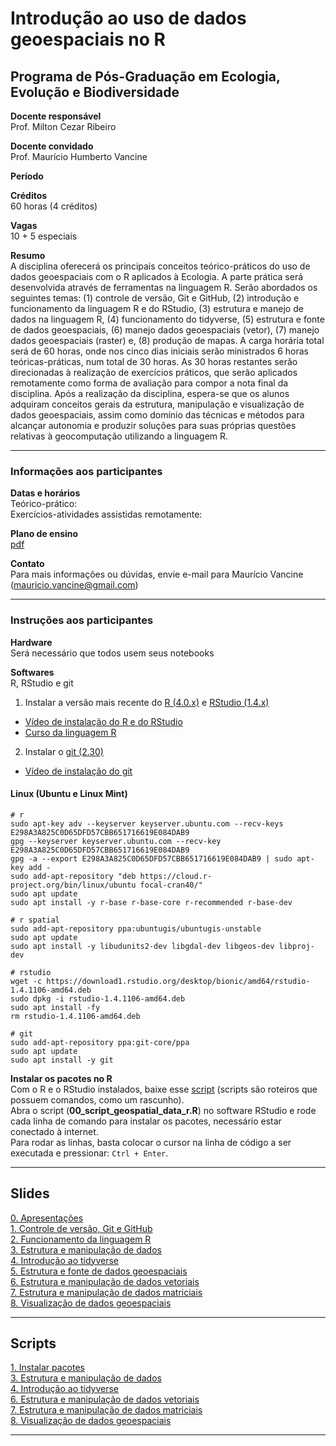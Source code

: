 # Introdução ao uso de dados geoespaciais no R

## Programa de Pós-Graduação em Ecologia, Evolução e Biodiversidade

**Docente responsável** <br>
Prof. Milton Cezar Ribeiro

**Docente convidado** <br>
Prof. Maurício Humberto Vancine

**Período** <br>


**Créditos** <br>
60 horas (4 créditos)

**Vagas** <br>
10 + 5 especiais

**Resumo** <br>
A disciplina oferecerá os principais conceitos teórico-práticos do uso de dados geoespaciais com o R aplicados à Ecologia. A parte prática será desenvolvida através de ferramentas na linguagem R. Serão abordados os seguintes temas: (1) controle de versão, Git e GitHub, (2) introdução e funcionamento da linguagem R e do RStudio, (3) estrutura e manejo de dados na linguagem R, (4) funcionamento do tidyverse, (5) estrutura e fonte de dados geoespaciais, (6) manejo dados geoespaciais (vetor), (7) manejo dados geoespaciais (raster) e, (8) produção de mapas. A carga horária total será de 60 horas, onde nos cinco dias iniciais serão ministrados 6 horas teóricas-práticas, num total de 30 horas. As 30 horas restantes serão direcionadas à realização de exercícios práticos, que serão aplicados remotamente como forma de avaliação para compor a nota final da disciplina. Após a realização da disciplina, espera-se que os alunos adquiram conceitos gerais da estrutura, manipulação e visualização de dados geoespaciais, assim como domínio das técnicas e métodos para alcançar autonomia e produzir soluções para suas próprias questões relativas à geocomputação utilizando a linguagem R.

---

### Informações aos participantes

**Datas e horários** <br>
Teórico-prático: <br>
Exercícios-atividades assistidas remotamente:

**Plano de ensino** <br> 
[pdf](https://mauriciovancine.github.io/course-geospatial-data-r/blob/master/00_plano_ensino/plano_ensino_analise_geoespacial_r.pdf)

**Contato** <br>
Para mais informações ou dúvidas, envie e-mail para Maurício Vancine (mauricio.vancine@gmail.com)

---

### Instruções aos participantes

**Hardware** <br>
Será necessário que todos usem seus notebooks

**Softwares**<br>
R, RStudio e git <br>

1. Instalar a versão mais recente do [R (4.0.x)](https://www.r-project.org) e [RStudio (1.4.x)](https://www.rstudio.com)
- [Vídeo de instalação do R e do RStudio](https://youtu.be/l1bWvZMNMCM)
- [Curso da linguagem R](https://www.youtube.com/playlist?list=PLucm8g_ezqNq0RMHvzZ8M32xhopFhmsr6)

2. Instalar o [git (2.30)](https://git-scm.com/downloads)
- [Vídeo de instalação do git](https://youtu.be/QSfHNEiBd2k)

#### Linux (Ubuntu e Linux Mint)

```
# r
sudo apt-key adv --keyserver keyserver.ubuntu.com --recv-keys E298A3A825C0D65DFD57CBB651716619E084DAB9
gpg --keyserver keyserver.ubuntu.com --recv-key E298A3A825C0D65DFD57CBB651716619E084DAB9
gpg -a --export E298A3A825C0D65DFD57CBB651716619E084DAB9 | sudo apt-key add -
sudo add-apt-repository "deb https://cloud.r-project.org/bin/linux/ubuntu focal-cran40/"
sudo apt update
sudo apt install -y r-base r-base-core r-recommended r-base-dev

# r spatial
sudo add-apt-repository ppa:ubuntugis/ubuntugis-unstable
sudo apt update
sudo apt install -y libudunits2-dev libgdal-dev libgeos-dev libproj-dev

# rstudio
wget -c https://download1.rstudio.org/desktop/bionic/amd64/rstudio-1.4.1106-amd64.deb
sudo dpkg -i rstudio-1.4.1106-amd64.deb
sudo apt install -fy
rm rstudio-1.4.1106-amd64.deb

# git
sudo add-apt-repository ppa:git-core/ppa 
sudo apt update
sudo apt install -y git

```

**Instalar os pacotes no R** <br>
Com o R e o RStudio instalados, baixe esse [script](https://mauriciovancine.github.io/course-geospatial-data-r/blob/master/02_scripts/00_script_geospatial_data_r.R) (scripts são roteiros que possuem comandos, como um rascunho). <br>
Abra o script (**00_script_geospatial_data_r.R**) no software RStudio e rode cada linha de comando para instalar os pacotes, necessário estar conectado à internet. <br>
Para rodar as linhas, basta colocar o cursor na linha de código a ser executada e pressionar: `Ctrl + Enter`.

---

## Slides

[0. Apresentações](https://mauriciovancine.github.io/course-geospatial-data-r/01_aulas/00_pres_geospatial_data_r.html) <br>
[1. Controle de versão, Git e GitHub](https://mauriciovancine.github.io/course-geospatial-data-r/01_aulas/01_pres_geospatial_data_r.html) <br>
[2. Funcionamento da linguagem R](https://mauriciovancine.github.io/course-geospatial-data-r/01_aulas/02_pres_geospatial_data_r.html) <br>
[3. Estrutura e manipulação de dados](https://mauriciovancine.github.io/course-geospatial-data-r/01_aulas/03_pres_geospatial_data_r.html) <br>
[4. Introdução ao tidyverse](https://mauriciovancine.github.io/course-geospatial-data-r/01_aulas/04_pres_geospatial_data_r.html) <br>
[5. Estrutura e fonte de dados geoespaciais](https://mauriciovancine.github.io/course-geospatial-data-r/01_aulas/05_pres_geospatial_data_r.html) <br>
[6. Estrutura e manipulação de dados vetoriais](https://mauriciovancine.github.io/course-geospatial-data-r/01_aulas/06_pres_geospatial_data_r.html) <br>
[7. Estrutura e manipulação de dados matriciais](https://mauriciovancine.github.io/course-geospatial-data-r/01_aulas/07_pres_geospatial_data_r.html) <br>
[8. Visualização de dados geoespaciais](https://mauriciovancine.github.io/course-geospatial-data-r/01_aulas/08_pres_geospatial_data_r.html)

---

## Scripts

[1. Instalar pacotes](https://mauriciovancine.github.io/course-geospatial-data-r/blob/master/02_scripts/03_script_geospatial_data_r.R) <br>
[3. Estrutura e manipulação de dados](https://mauriciovancine.github.io/course-geospatial-data-r/blob/master/02_scripts/03_script_geospatial_data_r.R) <br>
[4. Introdução ao tidyverse](https://mauriciovancine.github.io/course-geospatial-data-r/blob/master/02_scripts/04_script_geospatial_data_r.R) <br>
[6. Estrutura e manipulação de dados vetoriais](https://mauriciovancine.github.io/course-geospatial-data-r/blob/master/02_scripts/06_script_geospatial_data_r.R) <br>
[7. Estrutura e manipulação de dados matriciais](https://mauriciovancine.github.io/course-geospatial-data-r/blob/master/02_scripts/07_script_geospatial_data_r.R) <br>
[8. Visualização de dados geoespaciais](https://mauriciovancine.github.io/course-geospatial-data-r/blob/master/02_scripts/08_script_geospatial_data_r.R) <br>

---
